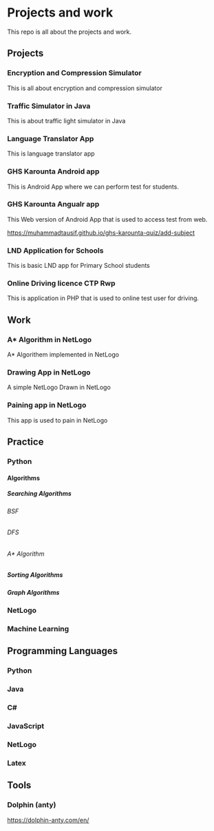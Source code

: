 # Projects and work
This repo is all about the projects and work.

## Projects

### Encryption and Compression Simulator

This is all about encryption and compression simulator

### Traffic Simulator in Java

This is about traffic light simulator in Java

### Language Translator App

This is language translator app

### GHS Karounta Android app

This is Android App where we can perform test for students.


### GHS Karounta Angualr app
This Web version of Android App that is used to access test from web.

https://muhammadtausif.github.io/ghs-karounta-quiz/add-subject

### LND Application for Schools
This is basic LND app for Primary School students

### Online Driving licence CTP Rwp
This is application in PHP that is used to online test user for driving.

## Work

### A* Algorithm in NetLogo
A* Algorithem implemented in NetLogo

### Drawing App in NetLogo
A simple NetLogo Drawn in NetLogo

### Paining app in NetLogo
This app is used to pain in NetLogo

## Practice

### Python

#### Algorithms

##### Searching Algorithms

###### BSF

###### DFS

###### A* Algorithm

##### Sorting Algorithms

##### Graph Algorithms




### NetLogo

### Machine Learning

## Programming Languages

### Python

### Java

### C#

### JavaScript

### NetLogo

### Latex


## Tools

### Dolphin (anty)

https://dolphin-anty.com/en/
